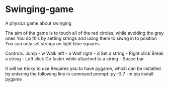 # Swinging-game
A physics game about swinging

The aim of the game is to touch all of the red circles, while avoiding the grey ones
You do this by setting strings and using them to siwng in to position
You can only set strings on light blue squares

Controls:
Jump - w
Walk left - a
Walf right - d
Set a string - Right click
Break a string - Left click
Go faster while attached to a string - Space bar

It will be tricky to use
Requires you to have pygame, which can be installed by entering the following line in command prompt:
py -3.7 -m pip install pygame
